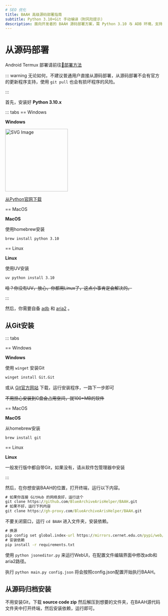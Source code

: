 ```yaml
---
# SEO 优化
title: BAAH 高级源码部署指南
subtitle: Python 3.10+Git 手动编译（附风险提示)
description: 面向开发者的 BAAH 源码部署方案，需 Python 3.10 与 ADB 环境，支持 Windows/MacOS/Linux/Android，无官方更新支持，建议技术用户使用。
---
```


# 从源码部署

Android Termux 部署请前往[🔗部署方法](https://bas.blockhaity.qzz.io?target=/2025/02/10/BAAH%E5%9C%A8%E9%80%86%E5%A4%A9%E7%8E%AF%E5%A2%83%E4%B8%8B%E7%9A%84%E8%BF%90%E8%A1%8C/)

::: warning
无论如何，不建议普通用户直接从源码部署，从源码部署不会有官方的更新程序支持，使用 `git pull` 也会有损坏程序的风险。

:::

首先，安装好 **Python 3.10.x** 

::: tabs
== Windows

**Windows**

<a href="https://apps.microsoft.com/detail/9PJPW5LDXLZ5" title="从Microsoft Store下载"><img src="/img/website/Get-it-form-Microsoft.svg" alt="SVG Image" width="200" height="200"></a>

[从Python官网下载](https://www.python.org/ftp/python/3.10.11/python-3.10.11-amd64.exe)

== MacOS

**MacOS**

使用homebrew安装

``` bash
brew install python 3.10
```
== Linux

**Linux**

使用UV安装

``` bash
uv python install 3.10
```

~~啥？你没有UV，放心，你都用Linux了，这点小事肯定会解决的。~~

:::

然后，你需要自备 [adb](https://developer.android.google.cn/tools/releases/platform-tools) 和 [aria2](https://github.com/aria2/aria2/releases) 。

## 从Git安装

::: tabs

== Windows

**Windows**

使用 `winget` 安装Git

``` cmd
winget install Git.Git
```

或从 [Git官方网站](https://git-scm.com/downloads) 下载，运行安装程序，一路下一步即可

~~不用担心安装到C盘会占用空间，就100+MB的软件~~

== MacOS

**MacOS**

从homebrew安装

``` bash
brew install git
```

== Linux

**Linux**

一般发行版中都自带Git，如果没有，请从软件包管理器中安装


:::

然后，在你想安装BAAH的位置，打开终端，运行以下内容。

``` cmd
# 如果你连接 GitHub 的网络良好，运行这个
git clone https://github.com/BlueArchiveArisHelper/BAAH.git
# 如果不好，运行下列内容
git clone https://gh-proxy.com/BlueArchiveArisHelper/BAAH.git
```

不要关闭窗口，运行 `cd BAAH` 进入文件夹，安装依赖。

``` cmd
# 换源
pip config set global.index-url https://mirrors.cernet.edu.cn/pypi/web/simple
# 安装依赖
pip install -r requirements.txt
```

使用 `python jsoneditor.py` 来运行WebUI，在配置文件编辑界面中修改adb和aria2路径。

执行 `python main.py config.json` 将会按照config.json配置开始执行BAAH。

## 从源码归档安装

不用安装Git，下载 **source code zip** 然后解压到想要的文件夹，在BAAH源代码文件夹中打开终端，然后安装依赖，运行即可。